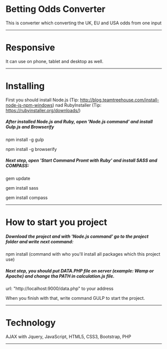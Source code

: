 # Betting Odds Converter

This is converter which converting the UK, EU and USA odds from one input

***

# Responsive

It can use on phone, tablet and desktop as well.

***

# Installing

First you should install Node.js (Tip: http://blog.teamtreehouse.com/install-node-js-npm-windows) nad RubyInstaller (Tip: https://rubyinstaller.org/downloads/)

##### After installed Node.js and Ruby, open 'Node.js command' and install Gulp.js and Browserify

npm install -g gulp

npm install -g browserify

##### Next step, open 'Start Command Promt with Ruby' and install SASS and COMPASS:

gem update

gem install sass

gem install compass

***

# How to start you project

##### Download the project and with 'Node.js command' go to the project folder and write next command:

npm install  (command with who you'll install all packages which this project use)

##### Next step, you should put DATA.PHP file on server (example: Wamp or Apache) and change tha PATH in calculation.js file.

url: "http://localhost:9000/data.php"  to your address 

When you finish with that, write command GULP to start the project.

***

# Technology

AJAX with Jquery, JavaScript, HTML5, CSS3, Bootstrap, PHP

***
